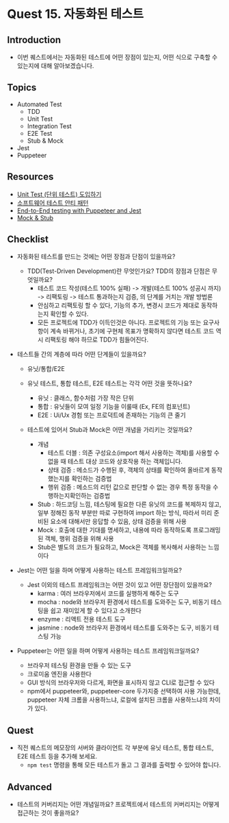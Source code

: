 # Quest 15. 자동화된 테스트

## Introduction
* 이번 퀘스트에서는 자동화된 테스트에 어떤 장점이 있는지, 어떤 식으로 구축할 수 있는지에 대해 알아보겠습니다.

## Topics
* Automated Test
  * TDD
  * Unit Test
  * Integration Test
  * E2E Test
  * Stub & Mock
* Jest
* Puppeteer

## Resources
* [Unit Test (단위 테스트) 도입하기](https://www.popit.kr/unit-test-%EB%8B%A8%EC%9C%84-%ED%85%8C%EC%8A%A4%ED%8A%B8-%EB%8F%84%EC%9E%85%ED%95%98%EA%B8%B0-1%ED%8E%B8/)
* [소프트웨어 테스트 안티 패턴](https://velog.io/@leejh3224/%EC%86%8C%ED%94%84%ED%8A%B8%EC%9B%A8%EC%96%B4-%ED%85%8C%EC%8A%A4%ED%8A%B8-%EC%95%88%ED%8B%B0-%ED%8C%A8%ED%84%B4)
* [End-to-End testing with Puppeteer and Jest](https://medium.com/touch4it/end-to-end-testing-with-puppeteer-and-jest-ec8198145321)
* [Mock & Stub](https://stackoverflow.com/questions/3459287/whats-the-difference-between-a-mock-stub)

## Checklist
* 자동화된 테스트를 만드는 것에는 어떤 장점과 단점이 있을까요?
  - TDD(Test-Driven Development)란 무엇인가요? TDD의 장점과 단점은 무엇일까요?
    - 테스트 코드 작성(테스트 100% 실패) -> 개발(테스트 100% 성공시 까지) -> 리팩토링 -> 테스트 통과하는지 검증, 의 단계를 거치는 개발 방법론
    - 안심하고 리팩토링 할 수 있다, 기능의 추가, 변경시 코드가 제대로 동작하는지 확인할 수 있다.
    - 모든 프로젝트에 TDD가 이득인것은 아니다. 프로젝트의 기능 또는 요구사항이 계속 바뀌거나, 초기에 구현체 목표가 명확하지 않다면 테스트 코드 역시 리팩토링 해야 하므로 TDD가 힘들어진다.
  
* 테스트들 간의 계층에 따라 어떤 단계들이 있을까요?

  - 유닛/통합/E2E

  - 유닛 테스트, 통합 테스트, E2E 테스트는 각각 어떤 것을 뜻하나요?
    - 유닛 : 클래스, 함수처럼 가장 작은 단위
    - 통합 : 유닛들이 모여 일정 기능을 이룰때 (Ex, FE의 컴포넌트)
    - E2E : Ui/Ux 경험 또는 프로덕트에 존재하는 기능의 큰 줄기
  - 테스트에 있어서 Stub과 Mock은 어떤 개념을 가리키는 것일까요?
    - 개념
      - 테스트 더블 : 의존 구성요소(import 해서 사용하는 객체)를 사용할 수 없을 때 테스트 대상 코드와 상호작용 하는 객체입니다.
      - 상태 검증 : 메소드가 수행된 후, 객체의 상태를 확인하여 올바르게 동작했는지를 확인하는 검증법
      - 행위 검증 : 메소드의 리턴 값으로 판단할 수 없는 경우 특정 동작을 수행하는지확인하는 검증법
    - Stub : 하드코딩 느낌, 테스팅에 필요한 다른 유닛의 코드를 복제하지 않고, 일부 정해진 동작 부분만 따로 구현하여 import 하는 방식, 따라서 미리 준비된 요소에 대해서만 응답할 수 있음, 상태 검증을 위해 사용
    - Mock : 호출에 대한 기대를 명세하고, 내용에 따라 동작하도록 프로그래밍 된 객체, 행위 검증을 위해 사용
    - Stub은 별도의 코드가 필요하고, Mock은 객체를 복사해서 사용하는 느낌이다

* Jest는 어떤 일을 하며 어떻게 사용하는 테스트 프레임워크일까요?

  - Jest 이외의 테스트 프레임워크는 어떤 것이 있고 어떤 장단점이 있을까요?
    - karma : 여러 브라우저에서 코드를 실행하게 해주는 도구
    - mocha : node와 브라우저 환경에서 테스트를 도와주는 도구, 비동기 테스팅을 쉽고 재미있게 할 수 있다고 소개한다
    - enzyme : 리액트 전용 테스트 도구
    - jasmine : node와 브라우저 환경에서 테스트를 도와주는 도구, 비동기 테스팅 가능

* Puppeteer는 어떤 일을 하며 어떻게 사용하는 테스트 프레임워크일까요?

  - 브라우저 테스팅 환경을 만들 수 있는 도구
  - 크로미움 엔진을 사용한다
  - GUI 방식의 브라우저와 다르게, 화면을 표시하지 않고 CLI로 접근할 수 있다
  - npm에서 puppeteer와, puppeteer-core 두가지중 선택하여 사용 가능한데, puppeteer 자체 크롬을 사용하느냐, 로컬에 설치된 크롬을 사용하느냐의 차이가 있다.

## Quest
* 직전 퀘스트의 메모장의 서버와 클라이언트 각 부분에 유닛 테스트, 통합 테스트, E2E 테스트 등을 추가해 보세요.
  * `npm test` 명령을 통해 모든 테스트가 돌고 그 결과를 출력할 수 있어야 합니다.

## Advanced
* 테스트의 커버리지는 어떤 개념일까요? 프로젝트에서 테스트의 커버리지는 어떻게 접근하는 것이 좋을까요?
